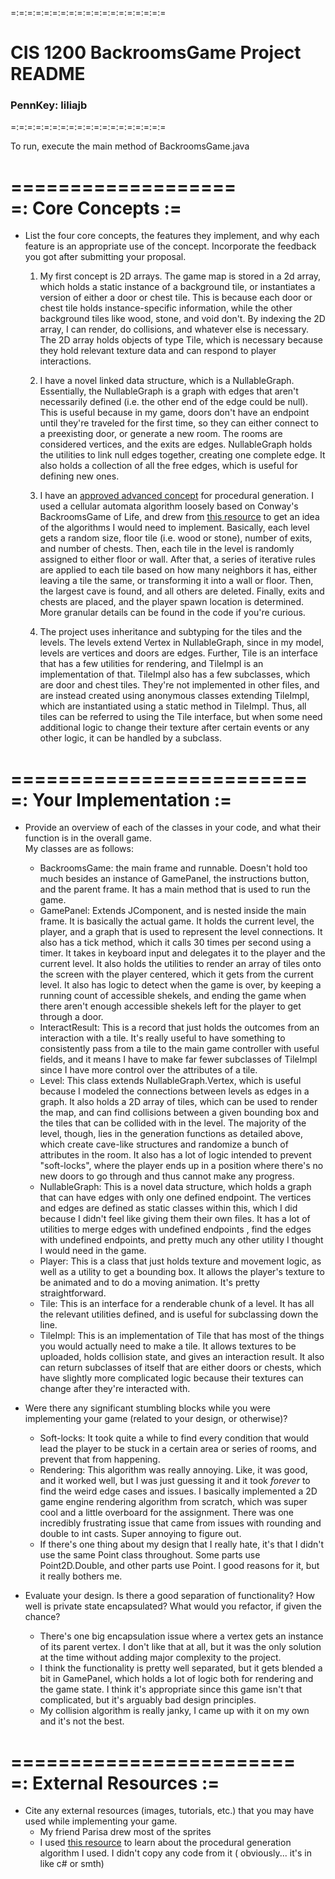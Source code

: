 =:=:=:=:=:=:=:=:=:=:=:=:=:=:=:=:=:=:=

# CIS 1200 BackroomsGame Project README

### PennKey: liliajb  

=:=:=:=:=:=:=:=:=:=:=:=:=:=:=:=:=:=:=  

To run, execute the main method of BackroomsGame.java  

===================  
=: Core Concepts :=  
===================

- List the four core concepts, the features they implement, and why each feature
  is an appropriate use of the concept. Incorporate the feedback you got after
  submitting your proposal.

    1. My first concept is 2D arrays. The game map is stored in a 2d array, which
       holds a static instance of a background tile, or instantiates a version of either
       a door or chest tile. This is because each door or chest tile holds instance-specific
       information, while the other background tiles like wood, stone, and void don't. By
       indexing the 2D array, I can render, do collisions, and whatever else is necessary.
       The 2D array holds objects of type Tile, which is necessary because they hold relevant
       texture data and can respond to player interactions.

    2. I have a novel linked data structure, which is a NullableGraph. Essentially, the
       NullableGraph is a graph with edges that aren't necessarily defined (i.e. the other
       end of the edge could be null). This is useful because in my game, doors don't have
       an endpoint until they're traveled for the first time, so they can either connect to
       a preexisting door, or generate a new room. The rooms are considered vertices, and the
       exits are edges. NullableGraph holds the utilities to link
       null edges together, creating one complete edge. It also holds a collection of all the
       free edges, which is useful for defining new ones.

    3. I have an [approved advanced concept](https://edstem.org/us/courses/25344/discussion/2212605)
       for procedural generation. I used a cellular automata algorithm loosely based on Conway's
       BackroomsGame of Life,
       and drew
       from [this resource](https://www.kodeco.com/2425-procedural-level-generation-in-games-using-a-cellular-automaton-part-1#toc-anchor-007)
       to get an idea of the algorithms I would need to implement. Basically, each level gets a
       random size,
       floor tile (i.e. wood or stone), number of exits, and number of chests. Then, each tile in
       the level
       is randomly assigned to either floor or wall. After that, a series of iterative rules are
       applied
       to each tile based on how many neighbors it has, either leaving a tile the same, or
       transforming it
       into a wall or floor. Then, the largest cave is found, and all others are deleted. Finally,
       exits and
       chests are placed, and the player spawn location is determined.
       More granular details can be found in the code if you're curious.

    4. The project uses inheritance and subtyping for the tiles and the levels. The levels extend
       Vertex in NullableGraph, since in my model, levels are vertices and doors are edges. Further,
       Tile is an interface that has a few utilities for rendering, and TileImpl is an
       implementation
       of that. TileImpl also has a few subclasses, which are door and chest tiles. They're not
       implemented in other files, and are instead created using anonymous classes extending
       TileImpl,
       which are instantiated using a static method in TileImpl. Thus, all tiles can be referred to
       using
       the Tile interface, but when some need additional logic to change their texture after certain
       events
       or any other logic, it can be handled by a subclass.

=========================  
=: Your Implementation :=  
=========================

- Provide an overview of each of the classes in your code, and what their
  function is in the overall game.  
  My classes are as follows:
    - BackroomsGame: the main frame and runnable. Doesn't hold too much besides
      an instance of GamePanel, the instructions button, and the parent frame. It has a main method
      that is
      used to run the game.
    - GamePanel: Extends JComponent, and is nested inside the main frame. It is basically the actual
      game.
      It holds the current level, the player,
      and a graph that is used to represent the level connections. It also has a tick method, which
      it calls 30 times
      per second using a timer. It takes in keyboard input and delegates it to the player and the
      current level. It
      also holds the utilities to render an array of tiles onto the screen with the player centered,
      which it gets from the current level. It also has logic to detect when the game is over, by
      keeping a running
      count of accessible
      shekels, and ending the game when there aren't enough accessible shekels left for the player
      to get through a
      door.
    - InteractResult: This is a record that just holds the outcomes from an interaction with a tile.
      It's really
      useful to have something to consistently pass from a tile to the main game controller with
      useful fields, and
      it means I have to make far fewer subclasses of TileImpl since I have more control over the
      attributes of a tile.
    - Level: This class extends NullableGraph.Vertex, which is useful because I modeled the
      connections between levels
      as edges in a graph. It also holds a 2D array of tiles, which can be used to render the map,
      and can find
      collisions
      between a given bounding box and the tiles that can be collided with in the level. The
      majority of the level,
      though,
      lies in the generation functions as detailed above, which create cave-like structures and
      randomize a bunch of
      attributes in the room.
      It also has a lot of logic intended to prevent "soft-locks", where the player ends up in a
      position
      where there's no new doors to go through and thus cannot make any progress.
    - NullableGraph: This is a novel data structure, which holds a graph that can have edges with
      only one defined
      endpoint. The vertices and edges are defined as static classes within this, which I did
      because I didn't
      feel like giving them their own files. It has a lot of utilities to merge edges with undefined
      endpoints
      , find the edges with undefined endpoints, and pretty much any other utility I thought I would
      need in the game.
    - Player: This is a class that just holds texture and movement logic, as well as a utility to
      get a bounding box.
      It allows the player's texture to be animated and to do a moving animation. It's pretty
      straightforward.
    - Tile: This is an interface for a renderable chunk of a level. It has all the relevant
      utilities defined, and
      is useful for subclassing down the line.
    - TileImpl: This is an implementation of Tile that has most of the things you would actually
      need to make a tile.
      It allows textures to be uploaded, holds collision state, and gives an interaction result. It
      also can return
      subclasses of itself that are either doors or chests, which have slightly more complicated
      logic because their
      textures can change after they're interacted with.
- Were there any significant stumbling blocks while you were implementing your
  game (related to your design, or otherwise)?
    - Soft-locks: It took quite a while to find every condition that would lead the player to be
      stuck in a certain
      area or series of rooms, and prevent that from happening.
    - Rendering: This algorithm was really annoying. Like, it was good, and it worked well, but I
      was just guessing it
      and it took *forever* to find the weird edge cases and issues. I basically implemented a 2D
      game engine rendering
      algorithm from scratch, which was super cool and a little overboard for the assignment. There
      was one incredibly
      frustrating issue that came from issues with rounding and double to int casts. Super annoying
      to figure out.
    - If there's one thing about my design that I really hate, it's that I didn't use the same Point
      class throughout.
      Some parts use Point2D.Double, and other parts use Point. I good reasons for it, but it really
      bothers me.


- Evaluate your design. Is there a good separation of functionality? How well is
  private state encapsulated? What would you refactor, if given the chance?
    - There's one big encapsulation issue where a vertex gets an instance of its parent vertex. I
      don't like that at
      all, but it was the only solution at the time without adding major complexity to the project.
    - I think the functionality is pretty well separated, but it gets blended a bit in GamePanel,
      which holds a lot of
      logic both for rendering and the game state. I think it's appropriate since this game isn't
      that complicated, but
      it's arguably bad design principles.
    - My collision algorithm is really janky, I came up with it on my own and it's not the best.

========================  
=: External Resources :=  
========================

- Cite any external resources (images, tutorials, etc.) that you may have used
  while implementing your game.
    - My friend Parisa drew most of the sprites
    - I
      used [this resource](https://www.kodeco.com/2425-procedural-level-generation-in-games-using-a-cellular-automaton-part-1#toc-anchor-007)
      to learn about the procedural generation algorithm I used. I didn't copy any code from it (
  obviously... it's in
      like c# or smth)
